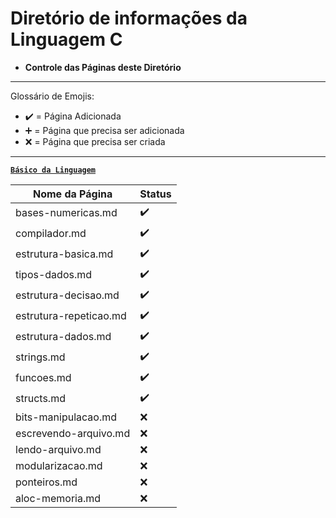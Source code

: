 # Diretório de informações da Linguagem C

* **Controle das Páginas deste Diretório**

---

Glossário de Emojis:

* :heavy_check_mark: = Página Adicionada
* :heavy_plus_sign: = Página que precisa ser adicionada
* :x: = Página que precisa ser criada

---

[**`Básico da Linguagem`**]()

Nome da Página|Status
|---|---|
bases-numericas.md|:heavy_check_mark:
compilador.md|:heavy_check_mark:
estrutura-basica.md| :heavy_check_mark:
tipos-dados.md| :heavy_check_mark:
estrutura-decisao.md|:heavy_check_mark:
estrutura-repeticao.md|:heavy_check_mark:
estrutura-dados.md| :heavy_check_mark:
strings.md| :heavy_check_mark:
funcoes.md| :heavy_check_mark:
structs.md| :heavy_check_mark:
bits-manipulacao.md| :x:
escrevendo-arquivo.md| :x:
lendo-arquivo.md|:x:
modularizacao.md|:x:
ponteiros.md |:x:
aloc-memoria.md|:x: